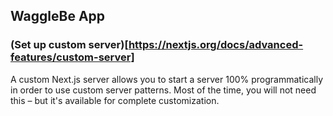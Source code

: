 ## WaggleBe App


### (Set up custom server)[https://nextjs.org/docs/advanced-features/custom-server]

A custom Next.js server allows you to start a server 100% programmatically in order to use custom server patterns. Most of the time, you will not need this – but it's available for complete customization.
